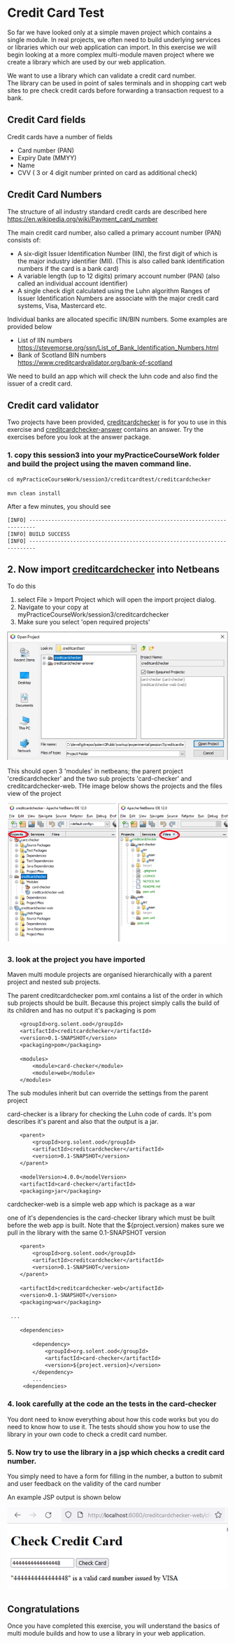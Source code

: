 # Credit Card Test

So far we have looked only at a simple maven project which contains a single module.
In real projects, we often need to build underlying services or libraries which our web application can import.
In this exercise we will begin looking at a more complex multi-module maven project where we create a library which are used by our web application.

We want to use a library which can validate a credit card number.  
The library can be used in point of sales terminals and in shopping cart web sites to pre check credit cards before forwarding a transaction request to a bank.

## Credit Card fields
Credit cards have a number of fields
* Card number (PAN)
* Expiry Date (MMYY)
* Name
* CVV ( 3 or 4 digit number printed on card as additional check)

## Credit Card Numbers
The structure of all industry standard credit cards are described here
https://en.wikipedia.org/wiki/Payment_card_number

The main credit card number, also called a primary account number (PAN) consists of:
* A six-digit Issuer Identification Number (IIN), the first digit of which is the major industry identifier (MII).  (This is also called bank identification numbers if the card is a bank card)
* A variable length (up to 12 digits)  primary account number (PAN) (also called an individual account identifier)
* A single check digit calculated using the Luhn algorithm
Ranges of Issuer Identification Numbers are associate with the major credit card systems, Visa, Mastercard etc. 

Individual banks are allocated specific IIN/BIN numbers. Some examples are provided below

* List of IIN numbers https://stevemorse.org/ssn/List_of_Bank_Identification_Numbers.html
* Bank of Scotland BIN numbers https://www.creditcardvalidator.org/bank-of-scotland

We need to build an app which will check the luhn code and also find the issuer of a credit card. 

## Credit card validator

Two projects have been provided, 
[creditcardchecker](../creditcardtest/creditcardchecker ) is for you to use in this exercise and
[creditcardchecker-answer](../creditcardtest/creditcardchecker-answer ) contains an answer. 
Try the exercises before you look at the answer package. 

### 1. copy this session3 into your myPracticeCourseWork folder and build the project using the maven command line.
```
cd myPracticeCourseWork/session3/creditcardtest/creditcardchecker

mvn clean install
```
After a few minutes, you should see 
```
[INFO] ------------------------------------------------------------------------
[INFO] BUILD SUCCESS
[INFO] ------------------------------------------------------------------------
```

## 2. Now import [creditcardchecker](../creditcardtest/creditcardchecker ) into Netbeans

To do this 
1. select File > Import Project which will open the import project dialog. 
2. Navigate to your copy at myPracticeCourseWork/session3/creditcardchecker
3. Make sure you select 'open required projects'

![alt text](../creditcardtest/images/importccproject1.jpg "Figure importccproject1.jpg" )

This should open 3 'modules' in netbeans; the parent project 'credicardchecker' and the two sub projects 'card-checker' and creditcardchecker-web.
THe image below shows the projects and the files view of the project

![alt text](../creditcardtest/images/multimodule1.png "Figure multimodule1.png" )

### 3. look at the project you have imported

Maven multi module projects are organised hierarchically with a parent project and nested sub projects. 

The parent creditcardchecker pom.xml contains a list of the order in which sub projects should be built.
Because this project simply calls the build of its children and has no output it's packaging is pom

```
    <groupId>org.solent.ood</groupId>
    <artifactId>creditcardchecker</artifactId>
    <version>0.1-SNAPSHOT</version>
    <packaging>pom</packaging>

    <modules>
        <module>card-checker</module>
        <module>web</module>
    </modules>
```
The sub modules inherit but can override the settings from the parent project

card-checker is a library for checking the Luhn code of cards.
It's pom describes it's parent and also that the output is a jar.
```
    <parent>
        <groupId>org.solent.ood</groupId>
        <artifactId>creditcardchecker</artifactId>
        <version>0.1-SNAPSHOT</version>
    </parent> 

    <modelVersion>4.0.0</modelVersion>
    <artifactId>card-checker</artifactId>
    <packaging>jar</packaging>

```

cardchecker-web is a simple web app which is package as a war

one of it's dependencies is the card-checker library which must be built before the web app is built.
Note that the <version>${project.version}</version> makes sure we pull in the library with the same 0.1-SNAPSHOT version
```
    <parent>
        <groupId>org.solent.ood</groupId>
        <artifactId>creditcardchecker</artifactId>
        <version>0.1-SNAPSHOT</version>
    </parent>

    <artifactId>creditcardchecker-web</artifactId>
    <version>0.1-SNAPSHOT</version>
    <packaging>war</packaging>

 ...
    
    <dependencies>

        <dependency>
            <groupId>org.solent.ood</groupId>
            <artifactId>card-checker</artifactId>
            <version>${project.version}</version>
        </dependency>
        ...
     <dependencies>
```

### 4. look carefully at the code an the tests in the card-checker
You dont need to know everything about how this code works but you do need to know how to use it.
The tests should show you how to use the library in your own code to check a credit card number.

### 5. Now try to use the library in a jsp which checks a credit card number. 
You simply need to have a form for filling in the number, 
a button to submit and user feedback on the validity of the card number

An example JSP output is shown below

![alt text](../creditcardtest/images/validcard.png "Figure validcard.png" )

## Congratulations
Once you have completed this exercise, you will understand the basics of multi module builds and how to use a library in your web application.





